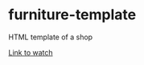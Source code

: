 # furniture-template
HTML template of a shop

<a href="https://riabets.github.io/furniture-template/">Link to watch</a>
